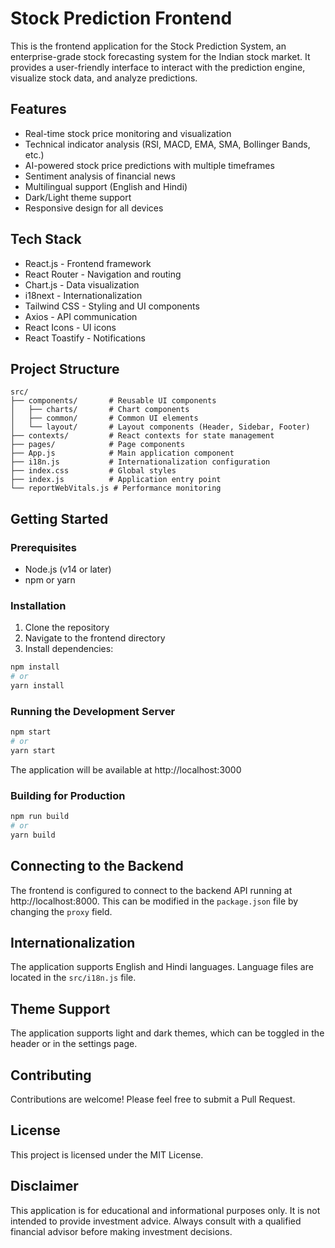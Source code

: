 # Stock Prediction Frontend

This is the frontend application for the Stock Prediction System, an enterprise-grade stock forecasting system for the Indian stock market. It provides a user-friendly interface to interact with the prediction engine, visualize stock data, and analyze predictions.

## Features

- Real-time stock price monitoring and visualization
- Technical indicator analysis (RSI, MACD, EMA, SMA, Bollinger Bands, etc.)
- AI-powered stock price predictions with multiple timeframes
- Sentiment analysis of financial news
- Multilingual support (English and Hindi)
- Dark/Light theme support
- Responsive design for all devices

## Tech Stack

- React.js - Frontend framework
- React Router - Navigation and routing
- Chart.js - Data visualization
- i18next - Internationalization
- Tailwind CSS - Styling and UI components
- Axios - API communication
- React Icons - UI icons
- React Toastify - Notifications

## Project Structure

```
src/
├── components/       # Reusable UI components
│   ├── charts/       # Chart components
│   ├── common/       # Common UI elements
│   └── layout/       # Layout components (Header, Sidebar, Footer)
├── contexts/         # React contexts for state management
├── pages/            # Page components
├── App.js            # Main application component
├── i18n.js           # Internationalization configuration
├── index.css         # Global styles
├── index.js          # Application entry point
└── reportWebVitals.js # Performance monitoring
```

## Getting Started

### Prerequisites

- Node.js (v14 or later)
- npm or yarn

### Installation

1. Clone the repository
2. Navigate to the frontend directory
3. Install dependencies:

```bash
npm install
# or
yarn install
```

### Running the Development Server

```bash
npm start
# or
yarn start
```

The application will be available at http://localhost:3000

### Building for Production

```bash
npm run build
# or
yarn build
```

## Connecting to the Backend

The frontend is configured to connect to the backend API running at http://localhost:8000. This can be modified in the `package.json` file by changing the `proxy` field.

## Internationalization

The application supports English and Hindi languages. Language files are located in the `src/i18n.js` file.

## Theme Support

The application supports light and dark themes, which can be toggled in the header or in the settings page.

## Contributing

Contributions are welcome! Please feel free to submit a Pull Request.

## License

This project is licensed under the MIT License.

## Disclaimer

This application is for educational and informational purposes only. It is not intended to provide investment advice. Always consult with a qualified financial advisor before making investment decisions.